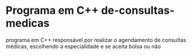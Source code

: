 # Programa em C++ de-consultas-medicas
programa em C++ responsável por realizar o agendamento de consultas médicas, escolhendo a especialidade e se aceita bolsa ou não
